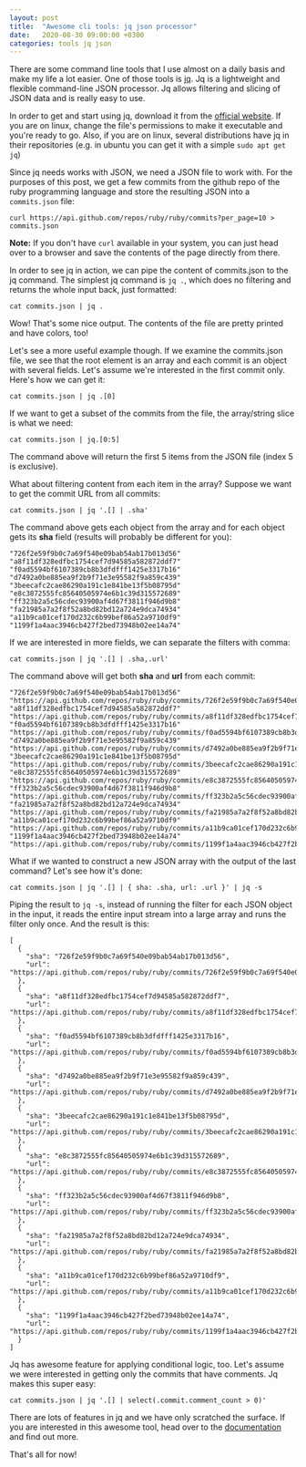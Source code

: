 ```yaml
---
layout: post
title:  "Awesome cli tools: jq json processor"
date:   2020-08-30 09:00:00 +0300
categories: tools jq json
---
```

There are some command line tools that I use almost on a daily basis and make my life a lot easier. One of those tools is <a href="https://stedolan.github.io/jq/" target="_blank" rel="noopener nofollow">jq</a>. Jq is a lightweight and flexible command-line JSON processor. Jq allows filtering and slicing of JSON data and is really easy to use.

In order to get and start using jq, download it from the <a href="https://stedolan.github.io/jq/" target="_blank" rel="noopener nofollow">official website</a>. If you are on linux, change the file's permissions to make it executable and you're ready to go. Also, if you are on linux, several distributions have jq in their repositories (e.g. in ubuntu you can get it with a simple ```sudo apt get jq```)

Since jq needs works with JSON, we need a JSON file to work with. For the purposes of this post, we get a few commits from the github repo of the ruby programming language and store the resulting JSON into a ```commits.json``` file:

```curl https://api.github.com/repos/ruby/ruby/commits?per_page=10 > commits.json```

**Note:** If you don't have ```curl``` available in your system, you can just head over to a browser and save the contents of the page directly from there.

In order to see jq in action, we can pipe the content of commits.json to the jq command. The simplest jq command is ```jq .```, which does no filtering and returns the whole input back, just formatted:

```cat commits.json | jq .```

Wow! That's some nice output. The contents of the file are pretty printed and have colors, too!

Let's see a more useful example though. If we examine the commits.json file, we see that the root element is an array and each commit is an object with several fields. Let's assume we're interested in the first commit only. Here's how we can get it:

```cat commits.json | jq .[0]```

If we want to get a subset of the commits from the file, the array/string slice is what we need:

```cat commits.json | jq.[0:5]```

The command above will return the first 5 items from the JSON file (index 5 is exclusive).

What about filtering content from each item in the array? Suppose we want to get the commit URL from all commits:

```cat commits.json | jq '.[] | .sha'```

The command above gets each object from the array and for each object gets its **sha** field (results will probably be different for you):

```
"726f2e59f9b0c7a69f540e09bab54ab17b013d56"
"a8f11df328edfbc1754cef7d94585a582872ddf7"
"f0ad5594bf6107389cb8b3dfdfff1425e3317b16"
"d7492a0be885ea9f2b9f71e3e95582f9a859c439"
"3beecafc2cae86290a191c1e841be13f5b08795d"
"e8c3872555fc85640505974e6b1c39d315572689"
"ff323b2a5c56cdec93900af4d67f3811f946d9b8"
"fa21985a7a2f8f52a8bd82bd12a724e9dca74934"
"a11b9ca01cef170d232c6b99bef86a52a9710df9"
"1199f1a4aac3946cb427f2bed73948b02ee14a74"
```

If we are interested in more fields, we can separate the filters with comma:

```cat commits.json | jq '.[] | .sha,.url'```

The command above will get both **sha** and **url** from each commit:

```
"726f2e59f9b0c7a69f540e09bab54ab17b013d56"
"https://api.github.com/repos/ruby/ruby/commits/726f2e59f9b0c7a69f540e09bab54ab17b013d56"
"a8f11df328edfbc1754cef7d94585a582872ddf7"
"https://api.github.com/repos/ruby/ruby/commits/a8f11df328edfbc1754cef7d94585a582872ddf7"
"f0ad5594bf6107389cb8b3dfdfff1425e3317b16"
"https://api.github.com/repos/ruby/ruby/commits/f0ad5594bf6107389cb8b3dfdfff1425e3317b16"
"d7492a0be885ea9f2b9f71e3e95582f9a859c439"
"https://api.github.com/repos/ruby/ruby/commits/d7492a0be885ea9f2b9f71e3e95582f9a859c439"
"3beecafc2cae86290a191c1e841be13f5b08795d"
"https://api.github.com/repos/ruby/ruby/commits/3beecafc2cae86290a191c1e841be13f5b08795d"
"e8c3872555fc85640505974e6b1c39d315572689"
"https://api.github.com/repos/ruby/ruby/commits/e8c3872555fc85640505974e6b1c39d315572689"
"ff323b2a5c56cdec93900af4d67f3811f946d9b8"
"https://api.github.com/repos/ruby/ruby/commits/ff323b2a5c56cdec93900af4d67f3811f946d9b8"
"fa21985a7a2f8f52a8bd82bd12a724e9dca74934"
"https://api.github.com/repos/ruby/ruby/commits/fa21985a7a2f8f52a8bd82bd12a724e9dca74934"
"a11b9ca01cef170d232c6b99bef86a52a9710df9"
"https://api.github.com/repos/ruby/ruby/commits/a11b9ca01cef170d232c6b99bef86a52a9710df9"
"1199f1a4aac3946cb427f2bed73948b02ee14a74"
"https://api.github.com/repos/ruby/ruby/commits/1199f1a4aac3946cb427f2bed73948b02ee14a74"
```

What if we wanted to construct a new JSON array with the output of the last command? Let's see how it's done:

```cat commits.json | jq '.[] | { sha: .sha, url: .url }' | jq -s```

Piping the result to ```jq -s```, instead of running the filter for each JSON object in the input, it reads the entire input stream into a large array and runs the filter only once. And the result is this:

```
[
  {
    "sha": "726f2e59f9b0c7a69f540e09bab54ab17b013d56",
    "url": "https://api.github.com/repos/ruby/ruby/commits/726f2e59f9b0c7a69f540e09bab54ab17b013d56"
  },
  {
    "sha": "a8f11df328edfbc1754cef7d94585a582872ddf7",
    "url": "https://api.github.com/repos/ruby/ruby/commits/a8f11df328edfbc1754cef7d94585a582872ddf7"
  },
  {
    "sha": "f0ad5594bf6107389cb8b3dfdfff1425e3317b16",
    "url": "https://api.github.com/repos/ruby/ruby/commits/f0ad5594bf6107389cb8b3dfdfff1425e3317b16"
  },
  {
    "sha": "d7492a0be885ea9f2b9f71e3e95582f9a859c439",
    "url": "https://api.github.com/repos/ruby/ruby/commits/d7492a0be885ea9f2b9f71e3e95582f9a859c439"
  },
  {
    "sha": "3beecafc2cae86290a191c1e841be13f5b08795d",
    "url": "https://api.github.com/repos/ruby/ruby/commits/3beecafc2cae86290a191c1e841be13f5b08795d"
  },
  {
    "sha": "e8c3872555fc85640505974e6b1c39d315572689",
    "url": "https://api.github.com/repos/ruby/ruby/commits/e8c3872555fc85640505974e6b1c39d315572689"
  },
  {
    "sha": "ff323b2a5c56cdec93900af4d67f3811f946d9b8",
    "url": "https://api.github.com/repos/ruby/ruby/commits/ff323b2a5c56cdec93900af4d67f3811f946d9b8"
  },
  {
    "sha": "fa21985a7a2f8f52a8bd82bd12a724e9dca74934",
    "url": "https://api.github.com/repos/ruby/ruby/commits/fa21985a7a2f8f52a8bd82bd12a724e9dca74934"
  },
  {
    "sha": "a11b9ca01cef170d232c6b99bef86a52a9710df9",
    "url": "https://api.github.com/repos/ruby/ruby/commits/a11b9ca01cef170d232c6b99bef86a52a9710df9"
  },
  {
    "sha": "1199f1a4aac3946cb427f2bed73948b02ee14a74",
    "url": "https://api.github.com/repos/ruby/ruby/commits/1199f1a4aac3946cb427f2bed73948b02ee14a74"
  }
]
```

Jq has awesome feature for applying conditional logic, too. Let's assume we were interested in getting only the commits that have comments. Jq makes this super easy:

```cat commits.json | jq '.[] | select(.commit.comment_count > 0)'```

There are lots of features in jq and we have only scratched the surface. If you are interested in this awesome tool, head over to the <a href="https://stedolan.github.io/jq/manual/" target="_blank" rel="noopener nofollow">documentation</a> and find out more.

That's all for now!
 


